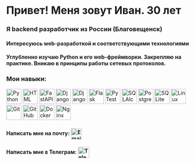 <div id="header" align="left">
  <h1>Привет! Меня зовут Иван. 30 лет</h1>
  <h3>Я backend разработчик из России (Благовещенск)</h3>
  <h4>Интересуюсь web-разработкой и соответствующими технологиями</h4>
  <h4>Углубленно изучаю Python и его web-фреймворки. Закрепляю на практике. Вникаю в принципы работы сетевых протоколов.</h4>
</div>

### Мои навыки:
<div id="hardskills" align="left">
  <img src="https://cdn.jsdelivr.net/gh/devicons/devicon@latest/icons/python/python-original-wordmark.svg" width="40" height="40" title="Python"/>
  <img src="https://cdn.jsdelivr.net/gh/devicons/devicon@latest/icons/html5/html5-original-wordmark.svg" width="40" height="40" title="HTML"/>
  <img src="https://cdn.jsdelivr.net/gh/devicons/devicon@latest/icons/fastapi/fastapi-original-wordmark.svg" width="40" height="40" title="FastAPI"/>
  <img src="https://cdn.jsdelivr.net/gh/devicons/devicon@latest/icons/django/django-plain-wordmark.svg" width="40" height="40" title="Django"/>
  <img src="https://cdn.jsdelivr.net/gh/devicons/devicon@latest/icons/djangorest/djangorest-plain.svg" width="40" height="40" title="Django REST"/>
  <img src="https://cdn.jsdelivr.net/gh/devicons/devicon@latest/icons/flask/flask-original-wordmark.svg" width="40" height="40" title="Flask"/>
  <img src="https://cdn.jsdelivr.net/gh/devicons/devicon@latest/icons/pytest/pytest-original-wordmark.svg" width="40" height="40" title="PyTest"/>
  <img src="https://cdn.jsdelivr.net/gh/devicons/devicon@latest/icons/sqlalchemy/sqlalchemy-original-wordmark.svg" width="40" height="40" title="SQLAlchemy"/>
  <img src="https://cdn.jsdelivr.net/gh/devicons/devicon@latest/icons/postgresql/postgresql-original-wordmark.svg" width="40" height="40" title="PostgreSQL"/>
  <img src="https://cdn.jsdelivr.net/gh/devicons/devicon@latest/icons/sqlite/sqlite-original-wordmark.svg" width="40" height="40" title="SQLite"/>
  <img src="https://cdn.jsdelivr.net/gh/devicons/devicon@latest/icons/linux/linux-original.svg" width="40" height="40" title="Linux"/>
  <img src="https://cdn.jsdelivr.net/gh/devicons/devicon@latest/icons/git/git-original-wordmark.svg" width="40" height="40" title="Git"/>
  <img src="https://cdn.jsdelivr.net/gh/devicons/devicon@latest/icons/github/github-original-wordmark.svg" width="40" height="40" title="GitHub"/>
  <img src="https://cdn.jsdelivr.net/gh/devicons/devicon@latest/icons/docker/docker-original-wordmark.svg" width="40" height="40" title="Docker"/>
  <img src="https://cdn.jsdelivr.net/gh/devicons/devicon@latest/icons/nginx/nginx-original.svg" width="40" height="40" title="Nginx"/>
</div>

<div id="socials" align="left">
  <h4>Написать мне на почту: 
    <a href="mailto:mr.homyuk@mail.ru">
      <img src="https://pngicon.ru/file/uploads/znachok-jelektronnoj-pochty.png" width="30" height="30" valign="middle" alt="Email"/>
    </a>
  </h4>
  <h4>Написать мне в Телеграм: <a href="https://t.me/ivankhomyuk">
      <img src="https://cdn-icons-png.flaticon.com/512/5968/5968804.png" width="30" height="30" valign="middle" alt="Telegram"/>
    </a>
  </h4>
</div>
